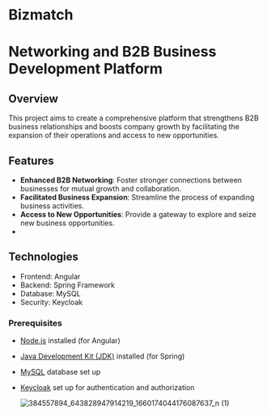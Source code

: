 # Bizmatch

# Networking and B2B Business Development Platform

## Overview

This project aims to create a comprehensive platform that strengthens B2B business relationships and boosts company growth by facilitating the expansion of their operations and access to new opportunities.

## Features

- **Enhanced B2B Networking**: Foster stronger connections between businesses for mutual growth and collaboration.
- **Facilitated Business Expansion**: Streamline the process of expanding business activities.
- **Access to New Opportunities**: Provide a gateway to explore and seize new business opportunities.
- 
## Technologies

- Frontend: Angular
- Backend: Spring Framework
- Database: MySQL
- Security: Keycloak

  
### Prerequisites

- [Node.js](https://nodejs.org/) installed (for Angular)
- [Java Development Kit (JDK)](https://www.oracle.com/java/technologies/javase-downloads.html) installed (for Spring)
- [MySQL](https://www.mysql.com/) database set up
- [Keycloak](https://www.keycloak.org/) set up for authentication and authorization

  ![384557894_643828947914219_1660174044176087637_n (1)](https://github.com/wissalsoudani/Bizmatch/assets/61351743/f4546229-88e3-49a4-b3ea-0638a37a3a0f)

